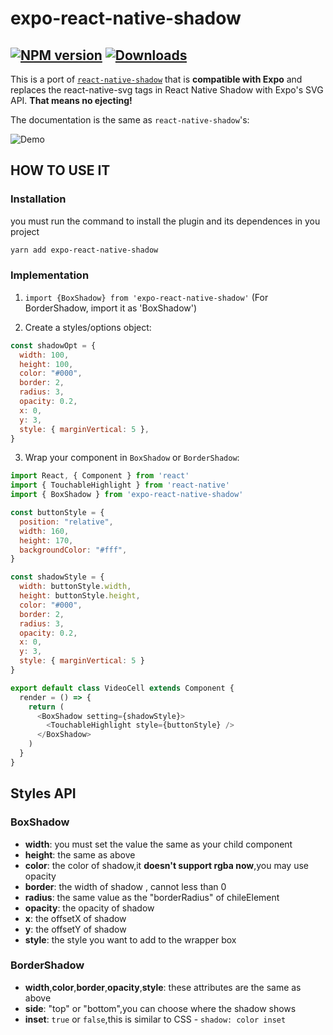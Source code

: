 # expo-react-native-shadow
[![NPM version][npm-image]][npm-url] [![Downloads][downloads-image]][npm-url]
---

This is a port of [`react-native-shadow`](https://github.com/879479119/react-native-shadow) that is **compatible with Expo** and replaces the react-native-svg tags in React Native Shadow with Expo's SVG API. **That means no ejecting!**

The documentation is the same as `react-native-shadow`'s:

![Demo](http://7xsm7w.com1.z0.glb.clouddn.com/20161015151531.png)

## HOW TO USE IT

### Installation
you must run the command to install the plugin and its dependences in you project
```bash
yarn add expo-react-native-shadow
``` 

### Implementation

1. `import {BoxShadow} from 'expo-react-native-shadow'` (For BorderShadow, import it as 'BoxShadow')

2. Create a styles/options object:
```js
const shadowOpt = {
  width: 100,
  height: 100,
  color: "#000",
  border: 2,
  radius: 3,
  opacity: 0.2,
  x: 0,
  y: 3,
  style: { marginVertical: 5 },
}
```

3. Wrap your component in `BoxShadow` or `BorderShadow`:
```js
import React, { Component } from 'react'
import { TouchableHighlight } from 'react-native'
import { BoxShadow } from 'expo-react-native-shadow'

const buttonStyle = {
  position: "relative",
  width: 160,
  height: 170,
  backgroundColor: "#fff",
}

const shadowStyle = {
  width: buttonStyle.width,
  height: buttonStyle.height,
  color: "#000",
  border: 2,
  radius: 3,
  opacity: 0.2,
  x: 0,
  y: 3,
  style: { marginVertical: 5 }
}

export default class VideoCell extends Component {
  render = () => {
    return (
      <BoxShadow setting={shadowStyle}>
        <TouchableHighlight style={buttonStyle} />
      </BoxShadow>
    )
  }
}
```

## Styles API

### BoxShadow
+ **width**: you must set the value the same as your child component
+ **height**: the same as above
+ **color**: the color of shadow,it **doesn't support rgba now**,you may use opacity
+ **border**: the width of shadow , cannot less than 0
+ **radius**: the same value as the "borderRadius" of chileElement
+ **opacity**: the opacity of shadow
+ **x**: the offsetX of shadow
+ **y**: the offsetY of shadow
+ **style**: the style you want to add to the wrapper box

### BorderShadow
+ **width**,**color**,**border**,**opacity**,**style**: these attributes are the same as above
+ **side**: "top" or "bottom",you can choose where the shadow shows
+ **inset**: `true` or `false`,this is similar to CSS - `shadow: color inset`


[npm-url]: https://npmjs.org/package/expo-react-native-shadow
[downloads-image]: http://img.shields.io/npm/dm/expo-react-native-shadow.svg
[npm-image]: http://img.shields.io/npm/v/expo-react-native-shadow.svg
